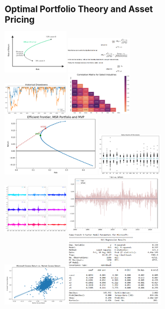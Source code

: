 # Optimal Portfolio Theory and Asset Pricing



<img src="https://github.com/MohsenM-Git/Asset_pricing/blob/main/ef.png" width="200"/> <img src="https://github.com/MohsenM-Git/Asset_pricing/blob/main/pr.png" width="200"/> 
<img src="https://github.com/MohsenM-Git/Asset_pricing/blob/main/dd.png" width="200"/> <img src="https://github.com/MohsenM-Git/Asset_pricing/blob/main/crr.png" width="200"/> 
<img src="https://github.com/MohsenM-Git/Asset_pricing/blob/main/msr.png" width="300"/> <img src="https://github.com/MohsenM-Git/Asset_pricing/blob/main/bp.png" width="200"/>  
<img src="https://github.com/MohsenM-Git/Asset_pricing/blob/main/rets.png" width="200"/> <img src="https://github.com/MohsenM-Git/Asset_pricing/blob/main/tb-sp500.png" width="300"/>
<img src="https://github.com/MohsenM-Git/Asset_pricing/blob/main/reg-1.png" width="200"/> <img src="https://github.com/MohsenM-Git/Asset_pricing/blob/main/reg-2.png" width="300"/>
